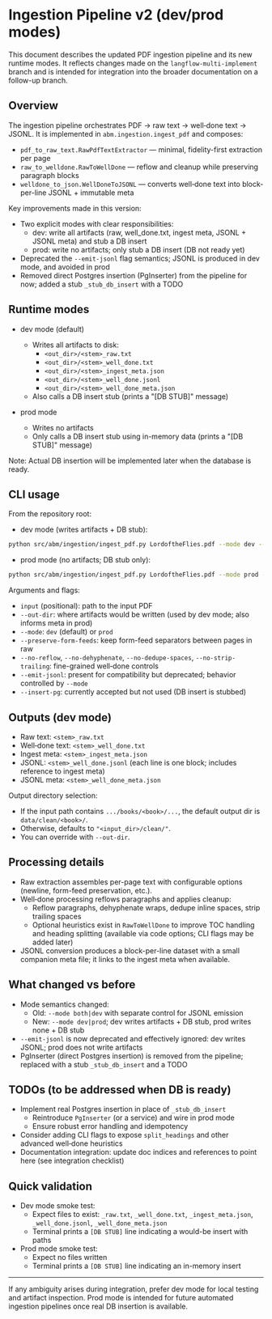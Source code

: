 # Ingestion Pipeline v2 (dev/prod modes)

This document describes the updated PDF ingestion pipeline and its new runtime modes. It reflects changes made on the `langflow-multi-implement` branch and is intended for integration into the broader documentation on a follow-up branch.

## Overview

The ingestion pipeline orchestrates PDF → raw text → well‑done text → JSONL. It is implemented in `abm.ingestion.ingest_pdf` and composes:

- `pdf_to_raw_text.RawPdfTextExtractor` — minimal, fidelity-first extraction per page
- `raw_to_welldone.RawToWellDone` — reflow and cleanup while preserving paragraph blocks
- `welldone_to_json.WellDoneToJSONL` — converts well‑done text into block-per-line JSONL + immutable meta

Key improvements made in this version:

- Two explicit modes with clear responsibilities:
  - dev: write all artifacts (raw, well_done.txt, ingest meta, JSONL + JSONL meta) and stub a DB insert
  - prod: write no artifacts; only stub a DB insert (DB not ready yet)
- Deprecated the `--emit-jsonl` flag semantics; JSONL is produced in dev mode, and avoided in prod
- Removed direct Postgres insertion (PgInserter) from the pipeline for now; added a stub `_stub_db_insert` with a TODO

## Runtime modes

- dev mode (default)
  - Writes all artifacts to disk:
    - `<out_dir>/<stem>_raw.txt`
    - `<out_dir>/<stem>_well_done.txt`
    - `<out_dir>/<stem>_ingest_meta.json`
    - `<out_dir>/<stem>_well_done.jsonl`
    - `<out_dir>/<stem>_well_done_meta.json`
  - Also calls a DB insert stub (prints a "[DB STUB]" message)

- prod mode
  - Writes no artifacts
  - Only calls a DB insert stub using in-memory data (prints a "[DB STUB]" message)

Note: Actual DB insertion will be implemented later when the database is ready.

## CLI usage

From the repository root:

- dev mode (writes artifacts + DB stub):

```bash
python src/abm/ingestion/ingest_pdf.py LordoftheFlies.pdf --mode dev --out-dir data/clean/mvs
```

- prod mode (no artifacts; DB stub only):

```bash
python src/abm/ingestion/ingest_pdf.py LordoftheFlies.pdf --mode prod --out-dir data/clean/mvs
```

Arguments and flags:

- `input` (positional): path to the input PDF
- `--out-dir`: where artifacts would be written (used by dev mode; also informs meta in prod)
- `--mode`: `dev` (default) or `prod`
- `--preserve-form-feeds`: keep form-feed separators between pages in raw
- `--no-reflow`, `--no-dehyphenate`, `--no-dedupe-spaces`, `--no-strip-trailing`: fine-grained well‑done controls
- `--emit-jsonl`: present for compatibility but deprecated; behavior controlled by `--mode`
- `--insert-pg`: currently accepted but not used (DB insert is stubbed)

## Outputs (dev mode)

- Raw text: `<stem>_raw.txt`
- Well‑done text: `<stem>_well_done.txt`
- Ingest meta: `<stem>_ingest_meta.json`
- JSONL: `<stem>_well_done.jsonl` (each line is one block; includes reference to ingest meta)
- JSONL meta: `<stem>_well_done_meta.json`

Output directory selection:

- If the input path contains `.../books/<book>/...`, the default output dir is `data/clean/<book>/`.
- Otherwise, defaults to `"<input_dir>/clean/"`.
- You can override with `--out-dir`.

## Processing details

- Raw extraction assembles per-page text with configurable options (newline, form-feed preservation, etc.).
- Well‑done processing reflows paragraphs and applies cleanup:
  - Reflow paragraphs, dehyphenate wraps, dedupe inline spaces, strip trailing spaces
  - Optional heuristics exist in `RawToWellDone` to improve TOC handling and heading splitting (available via code options; CLI flags may be added later)
- JSONL conversion produces a block-per-line dataset with a small companion meta file; it links to the ingest meta when available.

## What changed vs before

- Mode semantics changed:
  - Old: `--mode both|dev` with separate control for JSONL emission
  - New: `--mode dev|prod`; dev writes artifacts + DB stub, prod writes none + DB stub
- `--emit-jsonl` is now deprecated and effectively ignored: dev writes JSONL; prod does not write artifacts
- PgInserter (direct Postgres insertion) is removed from the pipeline; replaced with a stub `_stub_db_insert` and a TODO

## TODOs (to be addressed when DB is ready)

- Implement real Postgres insertion in place of `_stub_db_insert`
  - Reintroduce `PgInserter` (or a service) and wire in prod mode
  - Ensure robust error handling and idempotency
- Consider adding CLI flags to expose `split_headings` and other advanced well‑done heuristics
- Documentation integration: update doc indices and references to point here (see integration checklist)

## Quick validation

- Dev mode smoke test:
  - Expect files to exist: `_raw.txt`, `_well_done.txt`, `_ingest_meta.json`, `_well_done.jsonl`, `_well_done_meta.json`
  - Terminal prints a `[DB STUB]` line indicating a would-be insert with paths
- Prod mode smoke test:
  - Expect no files written
  - Terminal prints a `[DB STUB]` line indicating an in-memory insert

---

If any ambiguity arises during integration, prefer dev mode for local testing and artifact inspection. Prod mode is intended for future automated ingestion pipelines once real DB insertion is available.

